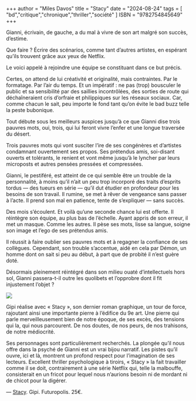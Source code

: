+++
author = "Miles Davos"
title = "Stacy"
date = "2024-08-24"
tags = [
    "bd","critique","chronique","thriller","société"
]
ISBN = "9782754845649"
+++

Gianni, écrivain, de gauche, a du mal à vivre de son art malgré son succès, d’estime.

Que faire ? Écrire des scénarios, comme tant d’autres artistes, en espérant qu’ils trouvent grâce aux yeux de Netflix.

Le voici appelé à rejoindre une équipe se constituant dans ce but précis.

Certes, on attend de lui créativité et originalité, mais contraintes. Par le formatage. Par l’air du temps. Et un impératif : ne pas (trop) bousculer le public et sa sensibilité par des saillies incontrôlées, des sorties de route qui déchaîneraient cris d’orfraie et philippiques sur les réseaux sociaux. Car, comme chacun le sait, peu importe le fond tant qu’on évite le bad buzz telle la peste bubonique.

Tout débute sous les meilleurs auspices jusqu’à ce que Gianni dise trois pauvres mots, oui, trois, qui lui feront vivre l’enfer et une longue traversée du désert.

Trois pauvres mots qui vont susciter l’ire de ses congénères et d’artistes condamnant ouvertement ses propos. Ses prétendus amis, soi-disant ouverts et tolérants, le renient et vont même jusqu’à le lyncher par leurs microposts et autres pensées pressées et compressées.

Gianni, le pestiféré, est atteint de ce qui semble être un trouble de la personnalité, à moins qu’il n’ait un peu trop incorporé des traits d’esprits tordus — des tueurs en série — qu’il dut étudier en profondeur pour les besoins de son travail. Il rumine, se met à rêver de vengeance sans passer à l’acte. Il prend son mal en patience, tente de s’expliquer — sans succès.

Des mois s’écoulent. Et voilà qu’une seconde chance lui est offerte. Il réintègre son équipe, au plus bas de l’échelle. Ayant appris de son erreur, il met un masque. Comme les autres. Il pèse ses mots, lisse sa langue, soigne son image et l’ego de ses prétendus amis.

Il réussit à faire oublier ses pauvres mots et à regagner la confiance de ses collègues. Cependant, son trouble s’accentue, aidé en cela par Démon, un homme dont on sait si peu au début, à part que de probité il n’est guère doté.

Désormais pleinement réintégré dans son milieu ouaté d’intellectuels hors sol, Gianni passera-t-il outre les quolibets et l’opprobre dont il fit injustement l’objet ?

![](/images/stacy.jpeg)

Gipi réalise avec « Stacy », son dernier roman graphique, un tour de force, rajoutant ainsi une importante pierre à l’édifice du 9e art. Une pierre qui parle merveilleusement bien de notre époque, de ses excès, des tensions qui la, qui nous parcourent. De nos doutes, de nos peurs, de nos trahisons, de notre médiocrité.

Ses personnages sont particulièrement recherchés. La plongée qu’il nous offre dans la psyché de Gianni est un vrai bijou narratif. Les pistes qu’il ouvre, ici et là, montrent un profond respect pour l’imagination de ses lecteurs. Excellent thriller psychologique à tiroirs, « Stacy » la fait travailler comme il se doit, contrairement à une série Netflix qui, telle la malbouffe, consisterait en un fricot pour lequel nous n’aurions besoin ni de mordant ni de chicot pour la digérer.

—
[Stacy](https://www.futuropolis.fr/9782754845649/stacy.html). Gipi. Futuropolis. 25€.
